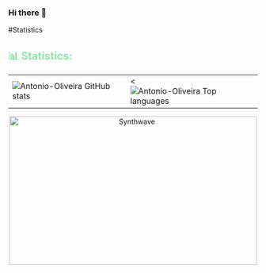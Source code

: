 ### Hi there 👋

#Statistics
<h2 align="left" style="color:#92E3A9" >📊 Statistics: </h2>
<center>
<table>
<tr>
    <td><img src="https://github-readme-stats.vercel.app/api?username=Antonio-Oliveira&show_icons=true&theme=radical&count_private=true" alt="Antonio-Oliveira GitHub stats" /> </td>
    <td><<img src="https://github-readme-stats.vercel.app/api/top-langs/?username=Antonio-Oliveira&langs_count=10&theme=radical&&layout=compact" alt="Antonio-Oliveira Top languages" /></td>
<tr>
</table>
</center>

<p align="center"><img src="https://thumbs.gfycat.com/GoodnaturedFondGaur-size_restricted.gif" alt="Synthwave" height="300" width="500"></p>






<!--
**Antonio-Oliveira/Antonio-Oliveira** is a ✨ _special_ ✨ repository because its `README.md` (this file) appears on your GitHub profile.

Here are some ideas to get you started:

- 🔭 I’m currently working on ...
- 🌱 I’m currently learning ...
- 👯 I’m looking to collaborate on ...
- 🤔 I’m looking for help with ...
- 💬 Ask me about ...
- 📫 How to reach me: ...
- 😄 Pronouns: ...
- ⚡ Fun fact: ...
-->
